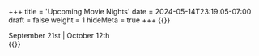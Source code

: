 +++
title = 'Upcoming Movie Nights'
date = 2024-05-14T23:19:05-07:00
draft = false
weight = 1
hideMeta = true
+++
{{<rawhtml>}}
<div class="movie-attrib">
<!--June 22nd | July 13th | July 27th | August 10th | August 24th | September 7th |--> September 21st | October 12th
</div>
{{</rawhtml>}}